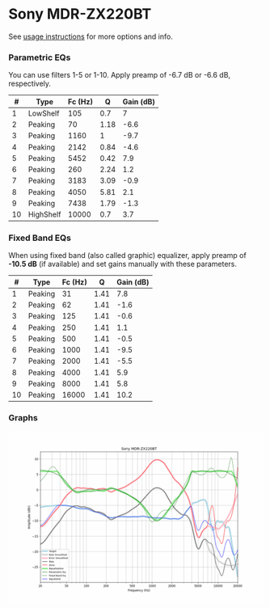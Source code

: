 # Sony MDR-ZX220BT
See [usage instructions](https://github.com/jaakkopasanen/AutoEq#usage) for more options and info.

### Parametric EQs
You can use filters 1-5 or 1-10. Apply preamp of -6.7 dB or -6.6 dB, respectively.

|   # | Type      |   Fc (Hz) |    Q |   Gain (dB) |
|-----|-----------|-----------|------|-------------|
|   1 | LowShelf  |       105 | 0.7  |         7   |
|   2 | Peaking   |        70 | 1.18 |        -6.6 |
|   3 | Peaking   |      1160 | 1    |        -9.7 |
|   4 | Peaking   |      2142 | 0.84 |        -4.6 |
|   5 | Peaking   |      5452 | 0.42 |         7.9 |
|   6 | Peaking   |       260 | 2.24 |         1.2 |
|   7 | Peaking   |      3183 | 3.09 |        -0.9 |
|   8 | Peaking   |      4050 | 5.81 |         2.1 |
|   9 | Peaking   |      7438 | 1.79 |        -1.3 |
|  10 | HighShelf |     10000 | 0.7  |         3.7 |

### Fixed Band EQs
When using fixed band (also called graphic) equalizer, apply preamp of **-10.5 dB** (if available) and set gains manually with these parameters.

|   # | Type    |   Fc (Hz) |    Q |   Gain (dB) |
|-----|---------|-----------|------|-------------|
|   1 | Peaking |        31 | 1.41 |         7.8 |
|   2 | Peaking |        62 | 1.41 |        -1.6 |
|   3 | Peaking |       125 | 1.41 |        -0.6 |
|   4 | Peaking |       250 | 1.41 |         1.1 |
|   5 | Peaking |       500 | 1.41 |        -0.5 |
|   6 | Peaking |      1000 | 1.41 |        -9.5 |
|   7 | Peaking |      2000 | 1.41 |        -5.5 |
|   8 | Peaking |      4000 | 1.41 |         5.9 |
|   9 | Peaking |      8000 | 1.41 |         5.8 |
|  10 | Peaking |     16000 | 1.41 |        10.2 |

### Graphs
![](./Sony%20MDR-ZX220BT.png)
